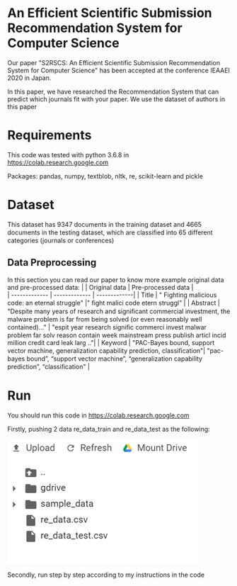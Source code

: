 # An Efficient Scientific Submission Recommendation System for Computer Science

Our paper "S2RSCS: An Efficient Scientific Submission Recommendation System for Computer Science" has been accepted at the conference IEAAEI 2020 in Japan.

In this paper, we have researched the Recommendation System that can predict which journals fit with your paper. We use the dataset of authors in this paper 


#  Requirements

This code was tested with python 3.6.8 in https://colab.research.google.com

Packages:  pandas, numpy,  textblob, nltk, re, scikit-learn and pickle 

#  Dataset

This dataset has 9347 documents in the training dataset and 4665 documents in the testing dataset, which are classiﬁed into 65 diﬀerent categories (journals or conferences)

## Data Preprocessing

In this section you can read our paper to know  more
example original data and pre-processed data:
|               |  Original data     | Pre-processed data              |          
| ------------- | ------------- | -------------|
| Title         | " Fighting malicious code: an eternal struggle"  |" ﬁght malici code etern struggl"        |
| Abstract      | "Despite many years of research and signiﬁcant commercial investment, the malware problem is far from being solved (or even reasonably well contained)..."  | "espit year research signiﬁc commerci invest malwar problem far solv reason contain week mainstream press publish articl incid million credit card leak larg .."|
| Keyword       |  "PAC-Bayes bound, support vector machine, generalization capability prediction, classiﬁcation"|  "pac-bayes bound”, “support vector machine”, “generalization capability prediction”, “classiﬁcation"            | 

# Run
You should run this code in https://colab.research.google.com

Firstly, pushing 2 data re_data_train and re_data_test as the following:

<img src="image/image1.PNG">

Secondly,  run step by step according to my instructions in the code 


